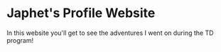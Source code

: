# Japhet's Profile Website

In this website you'll get to see the adventures I went on during the TD program!





<!-- use this to make a menu when you add more pages -->
<!-- ```{toctree}
:maxdepth: 2
:hidden:

pechakucha
``` -->
